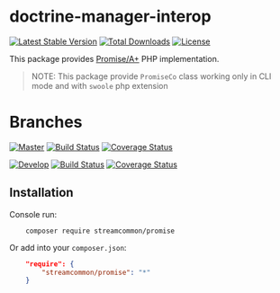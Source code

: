 # doctrine-manager-interop
[![Latest Stable Version](https://poser.pugx.org/streamcommon/promise/v/stable)](https://packagist.org/packages/streamcommon/promise)
[![Total Downloads](https://poser.pugx.org/streamcommon/promise/downloads)](https://packagist.org/packages/streamcommon/promise)
[![License](https://poser.pugx.org/streamcommon/promise/license)](./LICENSE)

This package provides [Promise/A+](https://promisesaplus.com/) PHP implementation.
> NOTE: This package provide `PromiseCo` class working only in CLI mode and with `swoole` php extension 

# Branches
[![Master][Master branch image]][Master branch] [![Build Status][Master image]][Master] [![Coverage Status][Master coverage image]][Master coverage]

[![Develop][Develop branch image]][Develop branch] [![Build Status][Develop image]][Develop] [![Coverage Status][Develop coverage image]][Develop coverage]

## Installation
Console run:
```console
    composer require streamcommon/promise
```
Or add into your `composer.json`:
```json
    "require": {
        "streamcommon/promise": "*"
    }
```

[Master branch]: https://github.com/streamcommon/promise/tree/master
[Master branch image]: https://img.shields.io/badge/branch-master-blue.svg
[Develop branch]: https://github.com/streamcommon/promise/tree/develop
[Develop branch image]: https://img.shields.io/badge/branch-develop-blue.svg
[Master image]: https://travis-ci.org/streamcommon/promise.svg?branch=master
[Master]: https://travis-ci.org/streamcommon/promise
[Master coverage image]: https://coveralls.io/repos/github/streamcommon/promise/badge.svg?branch=master
[Master coverage]: https://coveralls.io/github/streamcommon/promise?branch=master
[Develop image]: https://travis-ci.org/streamcommon/promise.svg?branch=develop
[Develop]: https://travis-ci.org/streamcommon/promise
[Develop coverage image]: https://coveralls.io/repos/github/streamcommon/promise/badge.svg?branch=develop
[Develop coverage]: https://coveralls.io/github/streamcommon/promise?branch=develop
